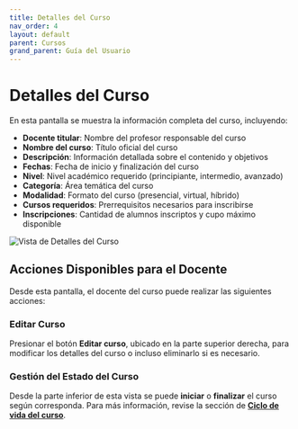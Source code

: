 ```yaml
---
title: Detalles del Curso
nav_order: 4
layout: default
parent: Cursos
grand_parent: Guía del Usuario
---
```


# Detalles del Curso

En esta pantalla se muestra la información completa del curso, incluyendo:

- **Docente titular**: Nombre del profesor responsable del curso
- **Nombre del curso**: Título oficial del curso
- **Descripción**: Información detallada sobre el contenido y objetivos
- **Fechas**: Fecha de inicio y finalización del curso
- **Nivel**: Nivel académico requerido (principiante, intermedio, avanzado)
- **Categoría**: Área temática del curso
- **Modalidad**: Formato del curso (presencial, virtual, híbrido)
- **Cursos requeridos**: Prerrequisitos necesarios para inscribirse
- **Inscripciones**: Cantidad de alumnos inscriptos y cupo máximo disponible

![Vista de Detalles del Curso]({{site.baseurl}}/assets/user/courses/course_details.png)

## Acciones Disponibles para el Docente

Desde esta pantalla, el docente del curso puede realizar las siguientes acciones:

### Editar Curso

Presionar el botón **Editar curso**, ubicado en la parte superior derecha, para modificar los detalles del curso o incluso eliminarlo si es necesario.

### Gestión del Estado del Curso

Desde la parte inferior de esta vista se puede **iniciar** o **finalizar** el curso según corresponda. Para más información, revise la sección de [**Ciclo de vida del curso**](course_lifecycle).
